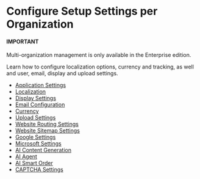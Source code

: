 <a id="configuration-guide-system-configuration-general-setup-sysconfig-org"></a>

# Configure Setup Settings per Organization

#### IMPORTANT
Multi-organization management is only available in the Enterprise edition.

Learn how to configure localization options, currency and tracking, as well and user, email, display and upload settings.

* [Application Settings](organization-application-settings.md#admin-configuration-application-org)
* [Localization](organization-localization.md#config-guide-localization-organization-localization)
* [Display Settings](organization-display-settings.md#configuration-general-setup-display-settings-organization)
* [Email Configuration](organization-email-settings.md#admin-configuration-email-configuration-organization)
* [Currency](organization-currency.md#admin-configuration-currency-org)
* [Upload Settings](organization-upload-settings.md#configuration-guide-system-configuration-general-setup-sysconfig-upload-settings-organization)
* [Website Routing Settings](organization-routing.md#organization-config-website-routing)
* [Website Sitemap Settings](organization-sitemap.md#organization-config-website-sitemap)
* [Google Settings](integrations/organization-google.md#organization-google-settings)
* [Microsoft Settings](integrations/organization-microsoft.md#organization-configuration-microsoft)
* [AI Content Generation](integrations/organization-ai-settings.md#organization-ai-settings)
* [AI Agent](integrations/organization-ai-agent.md#organization-ai-agent-settings)
* [AI Smart Order](integrations/organization-ai-smart-order.md#organization-ai-smart-order-settings)
* [CAPTCHA Settings](integrations/organization-captcha.md#organization-configuration-captcha)
